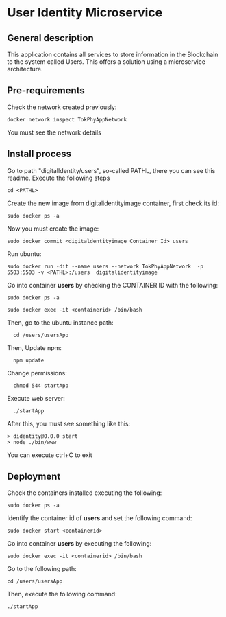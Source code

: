 # User Identity Microservice
## General description
  This application contains all services to store information in the Blockchain to the system called Users. This offers a solution using a microservice architecture.

## Pre-requirements
  Check the network created previously:

    docker network inspect TokPhyAppNetwork

  You must see the network details
 
## Install process
Go to path "digitalIdentity/users", so-called PATHL, there you can see this readme. Execute the following steps
      
    cd <PATHL>  
    
Create the new image from digitalidentityimage container, first check its id:
  
    sudo docker ps -a

Now you must create the image:      
    
    sudo docker commit <digitaldentityimage Container Id> users

Run ubuntu: 
      
    sudo docker run -dit --name users --network TokPhyAppNetwork  -p 5503:5503 -v <PATHL>:/users  digitalidentityimage

Go into container **users** by checking the CONTAINER ID with the following:

    sudo docker ps -a
    
    sudo docker exec -it <containerid> /bin/bash

  Then, go to the ubuntu instance path:
      
      cd /users/usersApp
  
  Then, Update npm:
      
      npm update

  Change permissions:
      
      chmod 544 startApp

  Execute web server:
      
      ./startApp

  After this, you must see something like this:
    
    > didentity@0.0.0 start
    > node ./bin/www

  You can execute ctrl+C to exit

## Deployment
  Check the containers installed executing the following:
    
    sudo docker ps -a

  Identify the container id of **users** and set the following command:
    
    sudo docker start <containerid>

  Go into container **users** by executing the following:
    
    sudo docker exec -it <containerid> /bin/bash

  Go to the following path:
    
    cd /users/usersApp

  Then, execute the following command:
    
    ./startApp
